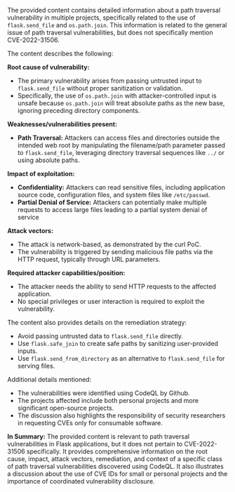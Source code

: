 The provided content contains detailed information about a path traversal vulnerability in multiple projects, specifically related to the use of `flask.send_file` and `os.path.join`. This information is related to the general issue of path traversal vulnerabilities, but does not specifically mention CVE-2022-31506.

The content describes the following:

**Root cause of vulnerability:**

*   The primary vulnerability arises from passing untrusted input to `flask.send_file` without proper sanitization or validation.
*   Specifically, the use of `os.path.join` with attacker-controlled input is unsafe because `os.path.join` will treat absolute paths as the new base, ignoring preceding directory components.

**Weaknesses/vulnerabilities present:**

*   **Path Traversal:** Attackers can access files and directories outside the intended web root by manipulating the filename/path parameter passed to `flask.send_file`, leveraging directory traversal sequences like `../` or using absolute paths.

**Impact of exploitation:**

*   **Confidentiality:** Attackers can read sensitive files, including application source code, configuration files, and system files like `/etc/passwd`.
*   **Partial Denial of Service:** Attackers can potentially make multiple requests to access large files leading to a partial system denial of service

**Attack vectors:**

*   The attack is network-based, as demonstrated by the curl PoC.
*   The vulnerability is triggered by sending malicious file paths via the HTTP request, typically through URL parameters.

**Required attacker capabilities/position:**

*   The attacker needs the ability to send HTTP requests to the affected application.
*   No special privileges or user interaction is required to exploit the vulnerability.

The content also provides details on the remediation strategy:

*   Avoid passing untrusted data to `flask.send_file` directly.
*   Use `flask.safe_join` to create safe paths by sanitizing user-provided inputs.
*   Use `flask.send_from_directory` as an alternative to `flask.send_file` for serving files.

Additional details mentioned:

*   The vulnerabilities were identified using CodeQL by Github.
*   The projects affected include both personal projects and more significant open-source projects.
*   The discussion also highlights the responsibility of security researchers in requesting CVEs only for consumable software.

**In Summary:** The provided content is relevant to path traversal vulnerabilities in Flask applications, but it does not pertain to CVE-2022-31506 specifically. It provides comprehensive information on the root cause, impact, attack vectors, remediation, and context of a specific class of path traversal vulnerabilities discovered using CodeQL. It also illustrates a discussion about the use of CVE IDs for small or personal projects and the importance of coordinated vulnerability disclosure.